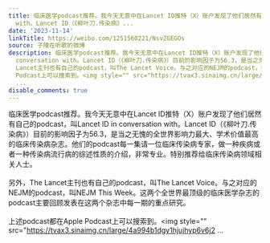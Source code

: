 ```yaml
---
title: 临床医学podcast推荐。我今天无意中在Lancet ID推特（X）账户发现了他们居然有自己的podcast，叫Lancet ID in conversation
  with。Lancet ID（《柳叶刀.传染病》...
date: '2023-11-14'
linkTitle: https://weibo.com/1251560221/NsvZGEGOs
source: 子陵在听歌的微博
description: 临床医学podcast推荐。我今天无意中在Lancet ID推特（X）账户发现了他们居然有自己的podcast，叫Lancet ID in
  conversation with。Lancet ID（《柳叶刀.传染病》）目前的影响因子为56.3，是当之无愧的全世界影响力最大、学术价值最高的临床传染病杂志。他们的podcast每一集请一位临床传染病专家，做一种疾病或者一种传染病流行病的综述性质的介绍，非常专业。特别推荐给临床传染病领域相关人士。<br><br>另外，The
  Lancet主刊也有自己的podcast，叫The Lancet Voice。与之对应的NEJM的podcast，叫NEJM This Week。这两个全世界最顶级的临床医学杂志的podcast主要回顾发表在这两个杂志中每一期的重点研究。<br><br>上述podcast都在Apple
  Podcast上可以搜索到。<img style="" src="https://tvax3.sinaimg.cn/large/4a994b1dgy1hjujhyp6v6j2
  ...
disable_comments: true
---
```

临床医学podcast推荐。我今天无意中在Lancet ID推特（X）账户发现了他们居然有自己的podcast，叫Lancet ID in conversation with。Lancet ID（《柳叶刀.传染病》）目前的影响因子为56.3，是当之无愧的全世界影响力最大、学术价值最高的临床传染病杂志。他们的podcast每一集请一位临床传染病专家，做一种疾病或者一种传染病流行病的综述性质的介绍，非常专业。特别推荐给临床传染病领域相关人士。<br><br>另外，The Lancet主刊也有自己的podcast，叫The Lancet Voice。与之对应的NEJM的podcast，叫NEJM This Week。这两个全世界最顶级的临床医学杂志的podcast主要回顾发表在这两个杂志中每一期的重点研究。<br><br>上述podcast都在Apple Podcast上可以搜索到。<img style="" src="https://tvax3.sinaimg.cn/large/4a994b1dgy1hjujhyp6v6j2 ...
